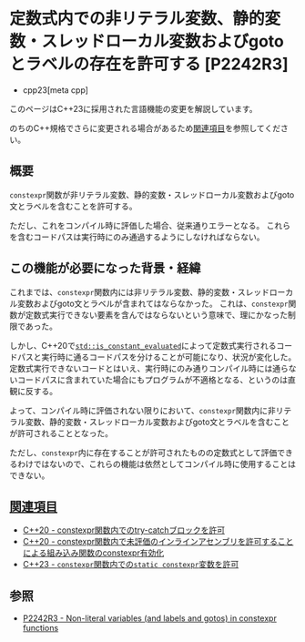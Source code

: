 # 定数式内での非リテラル変数、静的変数・スレッドローカル変数およびgotoとラベルの存在を許可する [P2242R3]
* cpp23[meta cpp]

<!-- start lang caution -->

このページはC++23に採用された言語機能の変更を解説しています。

のちのC++規格でさらに変更される場合があるため[関連項目](#relative-page)を参照してください。

<!-- last lang caution -->

## 概要

`constexpr`関数が非リテラル変数、静的変数・スレッドローカル変数およびgoto文とラベルを含むことを許可する。

ただし、これをコンパイル時に評価した場合、従来通りエラーとなる。
これらを含むコードパスは実行時にのみ通過するようにしなければならない。

## この機能が必要になった背景・経緯

これまでは、`constexpr`関数内には非リテラル変数、静的変数・スレッドローカル変数およびgoto文とラベルが含まれてはならなかった。
これは、`constexpr`関数が定数式実行できない要素を含んではならないという意味で、理にかなった制限であった。

しかし、C++20で[`std::is_constant_evaluated`](/reference/type_traits/is_constant_evaluated.md)によって定数式実行されるコードパスと実行時に通るコードパスを分けることが可能になり、状況が変化した。
定数式実行できないコードとはいえ、実行時にのみ通りコンパイル時には通らないコードパスに含まれていた場合にもプログラムが不適格となる、というのは直観に反する。

よって、コンパイル時に評価されない限りにおいて、`constexpr`関数内に非リテラル変数、静的変数・スレッドローカル変数およびgoto文とラベルを含むことが許可されることとなった。

ただし、`constexpr`内に存在することが許可されたものの定数式として評価できるわけではないので、これらの機能は依然としてコンパイル時に使用することはできない。

## <a id="relative-page" href="#relative-page">関連項目</a>

- [C++20 - constexpr関数内でのtry-catchブロックを許可](/lang/cpp20/try-catch_blocks_in_constexpr_functions.md)
- [C++20 - constexpr関数内で未評価のインラインアセンブリを許可することによる組み込み関数のconstexpr有効化](/lang/cpp20/enabling_constexpr_intrinsics_by_permitting_unevaluated_inline-assembly_in_constexpr_functions.md)
- [C++23 - `constexpr`関数内での`static constexpr`変数を許可](/lang/cpp23/permitting_static_constexpr_variables_in_constexpr_functions.md)

## 参照

- [P2242R3 - Non-literal variables (and labels and gotos) in constexpr functions](https://www.open-std.org/jtc1/sc22/wg21/docs/papers/2021/p2242r3.html)